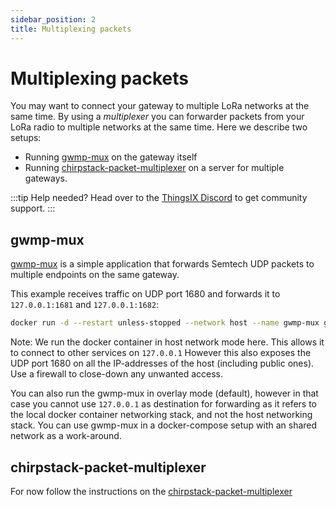 ```yaml
---
sidebar_position: 2
title: Multiplexing packets
---
```


# Multiplexing packets
You may want to connect your gateway to multiple LoRa networks at the same time. By using a *multiplexer* you 
can forwarder packets from your LoRa radio to multiple networks at the same time. Here we describe two setups:

- Running [gwmp-mux](https://github.com/ThingsIXFoundation/gwmp-mux) on the gateway itself
- Running [chirpstack-packet-multiplexer](https://github.com/brocaar/chirpstack-packet-multiplexer) on a server for multiple gateways.

:::tip Help needed?
Head over to the [ThingsIX Discord](https://discord.gg/y93x9M7UCq) to get community support.
:::

## gwmp-mux
[gwmp-mux](https://github.com/ThingsIXFoundation/gwmp-mux) is a simple application that forwards Semtech UDP packets to multiple endpoints on the same gateway.

This example receives traffic on UDP port 1680 and forwards it to `127.0.0.1:1681` and `127.0.0.1:1682`:

```bash
docker run -d --restart unless-stopped --network host --name gwmp-mux ghcr.io/thingsixfoundation/gwmp-mux:latest --host 1680 --client 127.0.0.1:1681 --client 127.0.0.1:1682
```
Note: We run the docker container in host network mode here. This allows it to connect to other services on `127.0.0.1` However this also exposes the UDP port 1680 on all the IP-addresses of the host (including public ones). Use a firewall to close-down any unwanted access.

You can also run the gwmp-mux in overlay mode (default), however in that case you cannot use `127.0.0.1` as destination for forwarding as it refers to the local docker container networking stack, and not the host networking stack. You can use gwmp-mux in a docker-compose setup with an shared network as a work-around. 

## chirpstack-packet-multiplexer
For now follow the instructions on the [chirpstack-packet-multiplexer](https://github.com/brocaar/chirpstack-packet-multiplexer)
